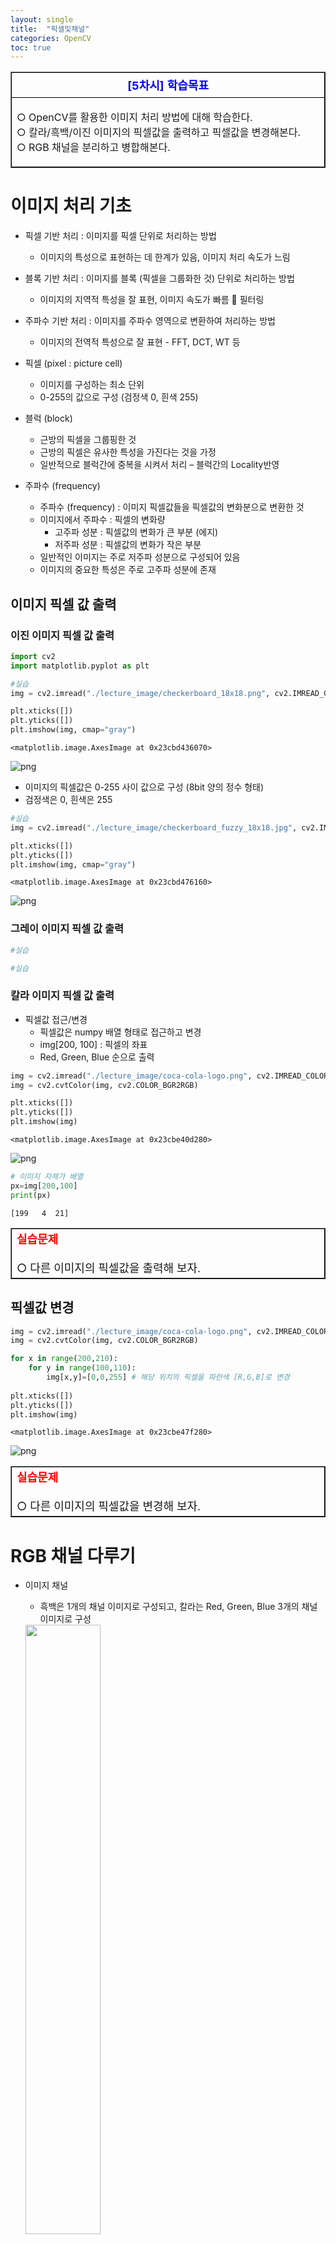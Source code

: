 ```yaml
---
layout: single
title:  "픽셀및채널"
categories: OpenCV
toc: true
---
```


<table border=1 width=100%>
    <tr><td style="border: 1px solid black; width:600px; height:40px; text-align: center;"><font size=4 color=blue><b>[5차시] 학습목표</b></font></td></tr>       
    <tr><td style="border: 1px solid black; text-align: left;"><font size=3>
        
○ OpenCV를 활용한 이미지 처리 방법에 대해 학습한다.<br>
○ 칼라/흑백/이진 이미지의 픽셀값을 출력하고 픽셀값을 변경해본다.<br>
○ RGB 채널을 분리하고 병합해본다.
</font></td></tr>   
</table>

# 이미지 처리 기초

- 픽셀 기반 처리 : 이미지를 픽셀 단위로 처리하는 방법
  - 이미지의 특성으로 표현하는 데 한계가 있음, 이미지 처리 속도가 느림
- 블록 기반 처리 : 이미지를 블록 (픽셀을 그룹화한 것)  단위로 처리하는 방법
  - 이미지의 지역적 특성을 잘 표현, 이미지 속도가  빠름  필터링
- 주파수 기반 처리 : 이미지를  주파수 영역으로 변환하여 처리하는 방법
  - 이미지의 전역적 특성으로 잘 표현 - FFT, DCT, WT 등
  
  
- 픽셀 (pixel : picture cell)
  - 이미지를 구성하는 최소 단위 
  - 0-255의 값으로 구성 (검정색 0, 흰색 255)
  
  
  
- 블럭 (block)
  - 근방의 픽셀을 그룹핑한 것  
  - 근방의 픽셀은 유사한 특성을 가진다는 것을 가정
  - 일반적으로 블럭간에 중복을 시켜서 처리 – 블럭간의 Locality반영
  
    
    
- 주파수 (frequency)
  -  주파수 (frequency) : 이미지 픽셀값들을 픽셀값의 변화분으로 변환한 것
  - 이미지에서 주파수 : 픽셀의 변화량
    - 고주파 성분 : 픽셀값의 변화가 큰 부분 (에지)
    - 저주파 성분 : 픽셀값의 변화가 작은 부분
  - 일반적인 이미지는 주로 저주파 성분으로 구성되어 있음
  - 이미지의 중요한 특성은 주로 고주파 성분에 존재

## 이미지 픽셀 값 출력

### 이진 이미지 픽셀 값 출력


```python
import cv2
import matplotlib.pyplot as plt
```


```python
#실습
img = cv2.imread("./lecture_image/checkerboard_18x18.png", cv2.IMREAD_GRAYSCALE)

plt.xticks([])
plt.yticks([])
plt.imshow(img, cmap="gray")
```




    <matplotlib.image.AxesImage at 0x23cbd436070>




    
![png](output_5_1.png)
    


- 이미지의 픽셀값은 0-255 사이 값으로 구성 (8bit 양의 정수 형태)
- 검정색은 0, 흰색은 255


```python
#실습
img = cv2.imread("./lecture_image/checkerboard_fuzzy_18x18.jpg", cv2.IMREAD_GRAYSCALE)

plt.xticks([])
plt.yticks([])
plt.imshow(img, cmap="gray")
```




    <matplotlib.image.AxesImage at 0x23cbd476160>




    
![png](output_7_1.png)
    


### 그레이 이미지 픽셀 값 출력


```python
#실습
```


```python
#실습
```

### 칼라 이미지 픽셀 값 출력

- 픽셀값 접근/변경
   -  픽셀값은 numpy 배열 형태로 접근하고 변경
     - img[200, 100] : 픽셀의 좌표
     - Red, Green, Blue 순으로 출력


```python
img = cv2.imread("./lecture_image/coca-cola-logo.png", cv2.IMREAD_COLOR)
img = cv2.cvtColor(img, cv2.COLOR_BGR2RGB)

plt.xticks([])
plt.yticks([])
plt.imshow(img)
```




    <matplotlib.image.AxesImage at 0x23cbe40d280>




    
![png](output_12_1.png)
    



```python
# 이미지 자체가 배열
px=img[200,100]
print(px)
```

    [199   4  21]
    

<table border=1 width=100%>
    <tr><td style="border: 1px solid black; width:600px; text-align: left;"><font size=4 color=red><b>실습문제</b></font><br><br>
        <font size=4>
○ 다른 이미지의 픽셀값을 출력해 보자.<br>
   </td></tr>   
</table>

## 픽셀값 변경


```python
img = cv2.imread("./lecture_image/coca-cola-logo.png", cv2.IMREAD_COLOR)
img = cv2.cvtColor(img, cv2.COLOR_BGR2RGB)

for x in range(200,210):
    for y in range(100,110):
        img[x,y]=[0,0,255] # 해당 위치의 픽셀을 파란색 [R,G,B]로 변경
        
plt.xticks([])
plt.yticks([])
plt.imshow(img)
```




    <matplotlib.image.AxesImage at 0x23cbe47f280>




    
![png](output_16_1.png)
    


<table border=1 width=100%>
    <tr><td style="border: 1px solid black; width:600px; text-align: left;"><font size=4 color=red><b>실습문제</b></font><br><br>
        <font size=4>
○ 다른 이미지의 픽셀값을 변경해 보자.<br>
   </td></tr>   
</table>

# RGB 채널 다루기

- 이미지 채널
     - 흑백은 1개의 채널 이미지로 구성되고, 칼라는 Red, Green, Blue 3개의 채널 이미지로 구성

    <img src="./lecture_image/05_image_channel.png" width=50%>

## RGB 채널 분리하기

- <font color=red>변수 = img[:, :, 채널번호]</font>

  - img[:, :, 0] : red 채널
  - img[:, :, 1] : green 채널
  - img[:, :, 2] : blue 채널


```python
#실습
img = cv2.imread("./lecture_image/New_Zealand_Lake.jpg", cv2.IMREAD_COLOR)
img = cv2.cvtColor(img, cv2.COLOR_BGR2RGB)

plt.xticks([])
plt.yticks([])
plt.imshow(img)
```




    <matplotlib.image.AxesImage at 0x23cb9a27eb0>




    
![png](output_20_1.png)
    



```python
img = cv2.imread("./lecture_image/New_Zealand_Lake.jpg", cv2.IMREAD_COLOR)
img = cv2.cvtColor(img,cv2.COLOR_BGR2RGB)

# 채널별로 이미지 분리
r = img[:,:,0]
g = img[:,:,1]
b = img[:,:,2]

plt.figure(figsize=(10,5))
plt.subplot(1,3,1)
plt.xticks([])
plt.yticks([])
plt.title("red channel")
plt.imshow(r, cmap="gray")

plt.figure(figsize=(10,5))
plt.subplot(1,3,2)
plt.xticks([])
plt.yticks([])
plt.title("green channel")
plt.imshow(g, cmap="gray")

plt.figure(figsize=(10,5))
plt.subplot(1,3,3)
plt.xticks([])
plt.yticks([])
plt.title("blue channel")
plt.imshow(b, cmap="gray")
```




    <matplotlib.image.AxesImage at 0x23cbfbe2880>




    
![png](output_21_1.png)
    



    
![png](output_21_2.png)
    



    
![png](output_21_3.png)
    


- 흰색이 가까울수록 픽셀 수가 많다는 것을 의미

## RGB 채널 합치기

- cv2.merge((r, g, b) : RGB 각 채널을 합침


```python
img = cv2.merge((r,g,b))
plt.xticks([])
plt.yticks([])
plt.imshow(img)
```




    <matplotlib.image.AxesImage at 0x23cbfc6e5b0>




    
![png](output_25_1.png)
    


## 픽셀값을 RGB 채널 값을 이용해서 변경하기

- <font color=red>img.itemset((x, y, 0), 0)</font>
  - itemset((픽셀y위치, 픽셀x위치, 채널), 색상레벨)
  - 채널 (0 : Red, 1 : Green, 2 : Blue)  
  - 0번 채널의 (x, y) 픽셀의 값을 0으로 변경  


```python
img = cv2.imread("./lecture_image/coca-cola-logo.png", cv2.IMREAD_COLOR)
img = cv2.cvtColor(img, cv2.COLOR_BGR2RGB)

for x in range(200,210):
    for y in range(100,110):
        img.itemset((x,y,0),0)
    
plt.xticks([])
plt.yticks([])
plt.imshow(img)

# 파랑색으로 바꾼게 아니라 RED 채널의 색깔이 0으로 빠진 것
```




    <matplotlib.image.AxesImage at 0x23cbff3dd00>




    
![png](output_27_1.png)
    


<table border=1 width=100%>
    <tr><td style="border: 1px solid black; width:600px; text-align: left;"><font size=4 color=red><b>실습문제</b></font><br><br>
        <font size=4>
○ 다른 채널의 픽셀값을 변경해 보자.<br>
   </td></tr>   
</table>

# 이미지의 속성 출력

- img.shape : 이미지의 크기 및 채널 
- img.size : 이미지의 전체 픽셀 수
- img.dtype : 데이터 타입


```python
img = cv2.imread("./lecture_image/coca-cola-logo.png", cv2.IMREAD_COLOR)
img = cv2.cvtColor(img, cv2.COLOR_BGR2RGB)

print(img.shape)
print(img.size)
print(img.dtype)

# 넘파이 배열
```

    (700, 700, 3)
    1470000
    uint8
    

<table border=1 width=100%>
    <tr><td style="border: 1px solid black; width:600px; height:40px; text-align: center;"><font size=4 color=blue><b>[5차시] 학습요약</b></font></td></tr>       
    <tr><td style="border: 1px solid black; text-align: left;"><font size=3>
        
○ 이미지 처리 방법 : 픽셀기반, 블록기반, 주파수 기반 처리<br>
○ 이미지의 픽셀값은 0-255 사이 값으로 구성 (8bit 양의 정수 형태) - 검정색은 0, 흰색은 255<br>
○ 픽셀값은 3차원 배열 형태로 접근 ([x축, y축, 채널])<br>
○ <font color=red>itemset((x축, y축, 채널), 값)</font> : 해당 채널의 픽셀값을 변경<br><br>

○ <font color=red>img.shape</font> : 이미지 크기<br>
○ <font color=red>img.size</font> : 전체 픽셀 수<br>
○ <font color=red>img.dtype</font> : 데이터 타입
        
</font></td></tr>   
</table>
